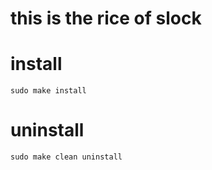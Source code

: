 # this is the rice of slock

# install
```{sh}
sudo make install
```

# uninstall
```{sh}
sudo make clean uninstall
```
